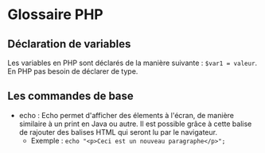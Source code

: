# Glossaire PHP

## Déclaration de variables

Les variables en PHP sont déclarés de la manière suivante :
 `$var1 = valeur`.
En PHP pas besoin de déclarer de type.
## Les commandes de base

* echo : Echo permet d'afficher des élements à l'écran, de manière similaire à un print en Java ou autre. Il est possible grâce à cette balise de rajouter des balises HTML qui seront lu par le navigateur.
    * Exemple : `echo "<p>Ceci est un nouveau paragraphe</p>";`
